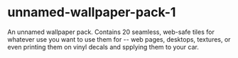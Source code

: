 # unnamed-wallpaper-pack-1
An unnamed wallpaper pack. Contains 20 seamless, web-safe tiles for whatever use you want to use them for -- web pages, desktops, textures, or even printing them on vinyl decals and spplying them to your car.
